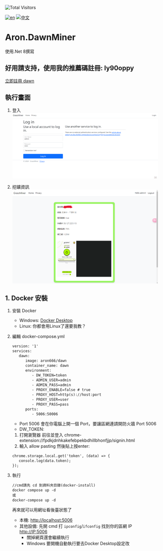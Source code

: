 ![Total Visitors](https://komarev.com/ghpvc/?username=aron-666dawnMiner&color=green)

[![en](https://img.shields.io/badge/lang-en-red.svg)](https://github.com/aron-666/Aron.DawnMiner/blob/master/Readme.en.md)
[![中文](https://img.shields.io/badge/lang-中文-blue.svg)](https://github.com/aron-666/Aron.DawnMiner)

# Aron.DawnMiner 
使用.Net 8撰寫


## 好用請支持，使用我的推薦碼註冊: ly90oppy
[立即註冊 dawn](https://chromewebstore.google.com/detail/dawn-validator-chrome-ext/fpdkjdnhkakefebpekbdhillbhonfjjp)


## 執行畫面
1. 登入
![image](https://github.com/aron-666/Aron.DawnMiner/blob/master/%E6%88%AA%E5%9C%96/%E5%BE%8C%E8%87%BA%E7%99%BB%E5%85%A5%E7%95%AB%E9%9D%A2.png?raw=true)

2. 挖礦資訊
![image](https://github.com/aron-666/Aron.DawnMiner/blob/master/%E6%88%AA%E5%9C%96/%E6%8C%96%E7%A4%A6%E7%95%AB%E9%9D%A2.png?raw=true)

## 1. Docker 安裝
1. 安裝 Docker
   - Windows: [Docker Desktop](https://www.docker.com/products/docker-desktop/)
   - Linux: 你都會用Linux了還要我教？


2. 編輯 docker-compose.yml 
   ```
   version: '1'
   services:
      dawn:
         image: aron666/dawn
         container_name: dawn
         environment:
            - DW_TOKEN=token
            - ADMIN_USER=admin
            - ADMIN_PASS=admin
            - PROXY_ENABLE=false # true
            - PROXY_HOST=http(s)://host:port
            - PROXY_USER=user
            - PROXY_PASS=pass
         ports:
            - 5006:50006
   ```

   - Port 5006 會在你電腦上開一個 Port，要讓區網連請開防火牆 Port 5006
   - DW_TOKEN: 
   1. 打開瀏覽器 前往並登入 chrome-extension://fpdkjdnhkakefebpekbdhillbhonfjjp/signin.html
   2. 輸入 allow pasting 然後貼上按enter:
   ```
   chrome.storage.local.get('token', (data) => {
      console.log(data.token);
   });
   ```

3. 執行
   ```
   //cmd請先 cd 到資料夾目錄(docker-install)
   docker compose up -d
   或
   docker-compose up -d
   ```
   再來就可以用網址看後臺狀態了

   - 本機: [http://localhost:5006](http://localhost:5006)
   - 其他設備: 先開 cmd 打 `ipconfig`/`ifconfig` 找到你的區網 IP [http://IP:5006](http://IP:5006)
     - 關掉網頁還會繼續執行
     - Windows 要開機自動執行要去Docker Desktop設定改

